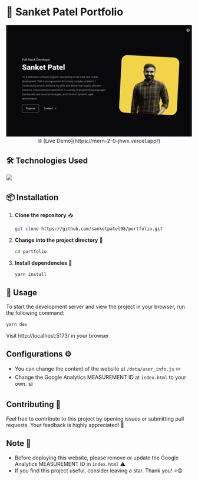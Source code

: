 # 🚀 Sanket Patel Portfolio

<center>
    <img src="/public/cover.png" alt="SanketPatel" />
</center>

<center>
    🌐 [Live Demo](https://mern-2-0-jhwx.vercel.app/)
</center>

## 🛠️ Technologies Used
<img  src="https://skillicons.dev/icons?i=html,css,react,tailwind,netlify&perline=7"/>

## 📦 Installation
1. **Clone the repository** 📥
    ```bash 
    git clone https://github.com/sanketpatel98/portfolio.git
    ```
2. **Change into the project directory** 📂
    ```bash
    cd portfolio
    ```
3. **Install dependencies** 🧩
    ```bash
    yarn install 
    ```

## 🚀 Usage
To start the development server and view the project in your browser, run the following command:
```bash
yarn dev
```
Visit http://localhost:5173/ in your browser

## Configurations ⚙️
- You can change the content of the website at `/data/user_info.js` ✏️
- Change the Google Analytics MEASUREMENT ID at `index.html` to your own. 📊

## Contributing 🤝
Feel free to contribute to this project by opening issues or submitting pull requests. Your feedback is highly appreciated! 🙌

## Note 📝
- Before deploying this website, please remove or update the Google Analytics MEASUREMENT ID in `index.html` ⚠️
- If you find this project useful, consider leaving a star. Thank you! ⭐😊
